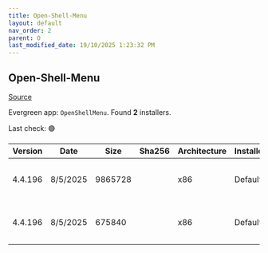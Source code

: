 ```yaml
---
title: Open-Shell-Menu
layout: default
nav_order: 2
parent: O
last_modified_date: 19/10/2025 1:23:32 PM
---
```


## Open-Shell-Menu

[Source](https://open-shell.github.io/Open-Shell-Menu/)

Evergreen app: `OpenShellMenu`. Found **2** installers.

Last check: 🟢

| Version | Date     | Size    | Sha256 | Architecture | InstallerType | Type | URI                                                                                                                                                                                                        |
| ------- | -------- | ------- | ------ | ------------ | ------------- | ---- | ---------------------------------------------------------------------------------------------------------------------------------------------------------------------------------------------------------- |
| 4.4.196 | 8/5/2025 | 9865728 |        | x86          | Default       | exe  | [https://github.com/Open-Shell/Open-Shell-Menu/releases/download/v4.4.196/OpenShellSetup_4_4_196.exe](https://github.com/Open-Shell/Open-Shell-Menu/releases/download/v4.4.196/OpenShellSetup_4_4_196.exe) |
| 4.4.196 | 8/5/2025 | 675840  |        | x86          | Default       | exe  | [https://github.com/Open-Shell/Open-Shell-Menu/releases/download/v4.4.196/Utility.exe](https://github.com/Open-Shell/Open-Shell-Menu/releases/download/v4.4.196/Utility.exe)                               |
